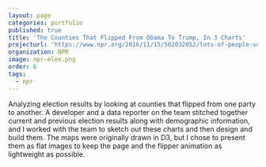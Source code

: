 ```yaml
---
layout: page
categories: portfolio
published: true
title: 'The Counties That Flipped From Obama To Trump, In 3 Charts'
projecturl: 'https://www.npr.org/2016/11/15/502032052/lots-of-people-voted-for-obama-and-trump-heres-where-in-3-charts'
organization: NPR
image: npr-elex.png
order: 6
tags:
  - npr
---
```

Analyzing election results by looking at counties that flipped from one party to another. A developer and a data reporter on the team stitched together current and previous election results along with demographic information, and I worked with the team to sketch out these charts and then design and build them. The maps were originally drawn in D3, but I chose to present them as flat images to keep the page and the flipper animation as lightweight as possible.
